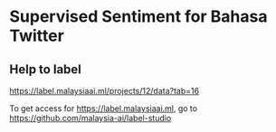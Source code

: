 # Supervised Sentiment for Bahasa Twitter

## Help to label

https://label.malaysiaai.ml/projects/12/data?tab=16

To get access for https://label.malaysiaai.ml, go to https://github.com/malaysia-ai/label-studio